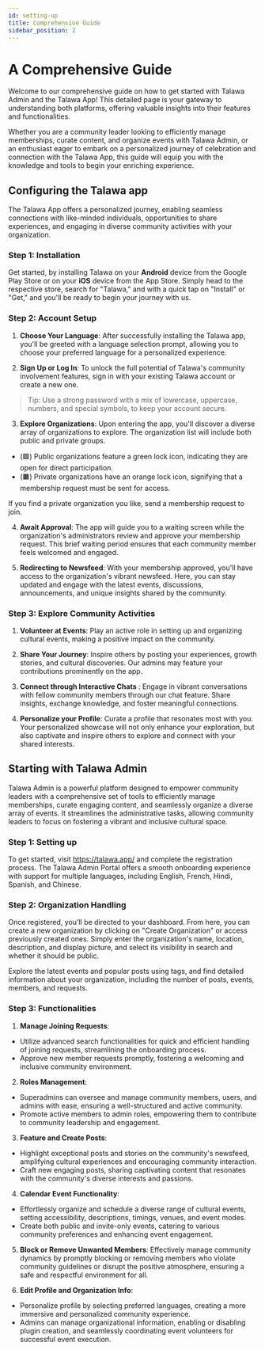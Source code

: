 ```yaml
---
id: setting-up
title: Comprehensive Guide
sidebar_position: 2
---
```


# A Comprehensive Guide

Welcome to our comprehensive guide on how to get started with Talawa Admin and the Talawa App! This detailed page is your gateway to understanding both platforms, offering valuable insights into their features and functionalities.

Whether you are a community leader looking to efficiently manage memberships, curate content, and organize events with Talawa Admin, or an enthusiast eager to embark on a personalized journey of celebration and connection with the Talawa App, this guide will equip you with the knowledge and tools to begin your enriching experience.

## Configuring the Talawa app

The Talawa App offers a personalized journey, enabling seamless connections with like-minded individuals, opportunities to share experiences, and engaging in diverse community activities with your organization.

### Step 1: Installation

Get started, by installing Talawa on your **Android** device from the Google Play Store or on your **iOS** device from the App Store. Simply head to the respective store, search for "Talawa," and with a quick tap on "Install" or "Get," and you'll be ready to begin your journey with us.

### Step 2: Account Setup

1. **Choose Your Language**: After successfully installing the Talawa app, you'll be greeted with a language selection prompt, allowing you to choose your preferred language for a personalized experience.

2. **Sign Up or Log In**: To unlock the full potential of Talawa's community involvement features, sign in with your existing Talawa account or create a new one.

> Tip: Use a strong password with a mix of lowercase, uppercase, numbers, and special symbols, to keep your account secure.

3. **Explore Organizations**: Upon entering the app, you'll discover a diverse array of organizations to explore. The organization list will include both public and private groups.

- (🟩) Public organizations feature a green lock icon, indicating they are open for direct participation.
- (🟧) Private organizations have an orange lock icon, signifying that a membership request must be sent for access.

If you find a private organization you like, send a membership request to join.

4. **Await Approval**: The app will guide you to a waiting screen while the organization's administrators review and approve your membership request. This brief waiting period ensures that each community member feels welcomed and engaged.

5. **Redirecting to Newsfeed**: With your membership approved, you'll have access to the organization's vibrant newsfeed. Here, you can stay updated and engage with the latest events, discussions, announcements, and unique insights shared by the community.

### Step 3: Explore Community Activities

1. **Volunteer at Events**: Play an active role in setting up and organizing cultural events, making a positive impact on the community.

2. **Share Your Journey**: Inspire others by posting your experiences, growth stories, and cultural discoveries. Our admins may feature your contributions prominently on the app.

3. **Connect through Interactive Chats** : Engage in vibrant conversations with fellow community members through our chat feature. Share insights, exchange knowledge, and foster meaningful connections.

4. **Personalize your Profile**: Curate a profile that resonates most with you. Your personalized showcase will not only enhance your exploration, but also captivate and inspire others to explore and connect with your shared interests.

## Starting with Talawa Admin

Talawa Admin is a powerful platform designed to empower community leaders with a comprehensive set of tools to efficiently manage memberships, curate engaging content, and seamlessly organize a diverse array of events. It streamlines the administrative tasks, allowing community leaders to focus on fostering a vibrant and inclusive cultural space.

### Step 1: Setting up

To get started, visit https://talawa.app/ and complete the registration process. The Talawa Admin Portal offers a smooth onboarding experience with support for multiple languages, including English, French, Hindi, Spanish, and Chinese.

### Step 2: Organization Handling

Once registered, you'll be directed to your dashboard. From here, you can create a new organization by clicking on "Create Organization" or access previously created ones. Simply enter the organization's name, location, description, and display picture, and select its visibility in search and whether it should be public.

Explore the latest events and popular posts using tags, and find detailed information about your organization, including the number of posts, events, members, and requests.

### Step 3: Functionalities

1. **Manage Joining Requests**:

- Utilize advanced search functionalities for quick and efficient handling of joining requests, streamlining the onboarding process.
- Approve new member requests promptly, fostering a welcoming and inclusive community environment.

2. **Roles Management**:

- Superadmins can oversee and manage community members, users, and admins with ease, ensuring a well-structured and active community.
- Promote active members to admin roles, empowering them to contribute to community leadership and engagement.

3. **Feature and Create Posts**:

- Highlight exceptional posts and stories on the community's newsfeed, amplifying cultural experiences and encouraging community interaction.
- Craft new engaging posts, sharing captivating content that resonates with the community's diverse interests and passions.

4. **Calendar Event Functionality**:

- Effortlessly organize and schedule a diverse range of cultural events, setting accessibility, descriptions, timings, venues, and event modes.
- Create both public and invite-only events, catering to various community preferences and enhancing event engagement.

5. **Block or Remove Unwanted Members**:
   Effectively manage community dynamics by promptly blocking or removing members who violate community guidelines or disrupt the positive atmosphere, ensuring a safe and respectful environment for all.

6. **Edit Profile and Organization Info**:

- Personalize profile by selecting preferred languages, creating a more immersive and personalized community experience.
- Admins can manage organizational information, enabling or disabling plugin creation, and seamlessly coordinating event volunteers for successful event execution.
